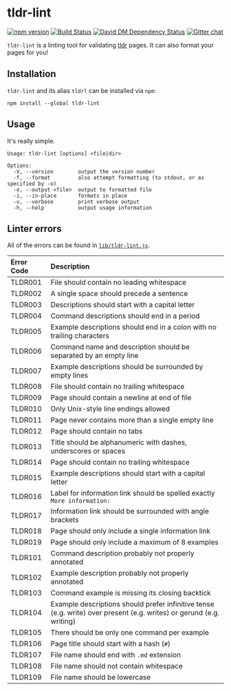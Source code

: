 # tldr-lint

[![npm version][npm-image]][npm-url]
[![Build Status][github-actions-image]][github-actions-url]
[![David DM Dependency Status][dep-image]][dep-url]
[![Gitter chat][gitter-image]][gitter-url]

`tldr-lint` is a linting tool for validating [tldr](https://github.com/tldr-pages/tldr) pages.
It can also format your pages for you!

## Installation

`tldr-lint` and its alias `tldrl` can be installed via `npm`:

```
npm install --global tldr-lint
```

## Usage

It's really simple.

```
Usage: tldr-lint [options] <file|dir>

Options:
  -V, --version        output the version number
  -f, --format         also attempt formatting (to stdout, or as specified by -o)
  -o, --output <file>  output to formatted file
  -i, --in-place       formats in place
  -v, --verbose        print verbose output
  -h, --help           output usage information
```

## Linter errors

All of the errors can be found in [`lib/tldr-lint.js`](./lib/tldr-lint.js).

Error Code  | Description
:---------- | :-----------
TLDR001     | File should contain no leading whitespace
TLDR002     | A single space should precede a sentence
TLDR003     | Descriptions should start with a capital letter
TLDR004     | Command descriptions should end in a period
TLDR005     | Example descriptions should end in a colon with no trailing characters
TLDR006     | Command name and description should be separated by an empty line
TLDR007     | Example descriptions should be surrounded by empty lines
TLDR008     | File should contain no trailing whitespace
TLDR009     | Page should contain a newline at end of file
TLDR010     | Only Unix-style line endings allowed
TLDR011     | Page never contains more than a single empty line
TLDR012     | Page should contain no tabs
TLDR013     | Title should be alphanumeric with dashes, underscores or spaces
TLDR014     | Page should contain no trailing whitespace
TLDR015     | Example descriptions should start with a capital letter
TLDR016     | Label for information link should be spelled exactly `More information: `
TLDR017     | Information link should be surrounded with angle brackets
TLDR018     | Page should only include a single information link
TLDR019     | Page should only include a maximum of 8 examples
TLDR101     | Command description probably not properly annotated
TLDR102     | Example description probably not properly annotated
TLDR103     | Command example is missing its closing backtick
TLDR104     | Example descriptions should prefer infinitive tense (e.g. write) over present (e.g. writes) or gerund (e.g. writing)
TLDR105     | There should be only one command per example
TLDR106     | Page title should start with a hash (`#`)
TLDR107     | File name should end with `.md` extension
TLDR108     | File name should not contain whitespace
TLDR109     | File name should be lowercase

[npm-url]: https://www.npmjs.com/package/tldr-lint
[npm-image]: https://img.shields.io/npm/v/tldr-lint.svg

[github-actions-url]: https://github.com/tldr-pages/tldr-lint/actions
[github-actions-image]: https://img.shields.io/github/workflow/status/tldr-pages/tldr-lint/Tests/main.svg

[dep-url]: https://david-dm.org/tldr-pages/tldr-lint
[dep-image]: https://img.shields.io/david/tldr-pages/tldr-lint.svg

[dev-dep-url]: https://david-dm.org/tldr-pages/tldr-lint#info=devDependencies
[dev-dep-image]: https://img.shields.io/david/dev/tldr-pages/tldr-lint.svg

[gitter-url]: https://gitter.im/tldr-pages/tldr
[gitter-image]: https://img.shields.io/gitter/room/tldr-pages/tldr.svg
